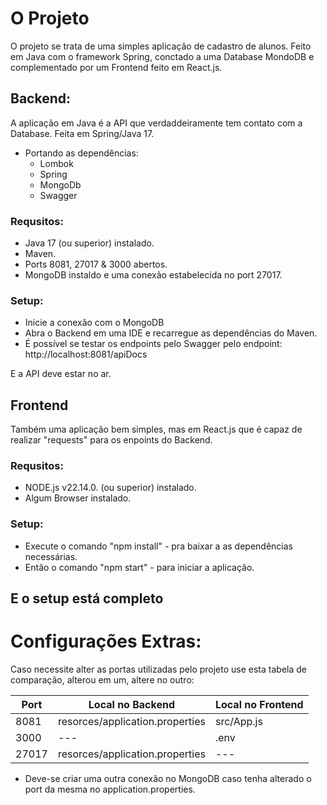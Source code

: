 # O Projeto

O projeto se trata de uma simples aplicação de cadastro de alunos.
Feito em Java com o framework Spring, conctado a uma Database MondoDB e complementado por um Frontend feito em React.js.


## Backend:
A aplicação em Java é a API que verdaddeiramente tem contato com a Database.
Feita em Spring/Java 17.
- Portando as dependências:
    - Lombok
    - Spring
    - MongoDb
    - Swagger

### Requsitos: 

- Java 17 (ou superior) instalado.
- Maven.
- Ports 8081, 27017 & 3000 abertos.
- MongoDB instaldo e uma conexão estabelecida no port 27017.

### Setup: 

- Inicie a conexão com o MongoDB
- Abra o Backend em uma IDE e recarregue as dependências do Maven.
- É possível se testar os endpoints pelo Swagger pelo endpoint: http://localhost:8081/apiDocs

E a API deve estar no ar.
##

## Frontend
Também uma aplicação bem simples, mas em React.js que é capaz de realizar "requests" para os enpoints do Backend.

### Requsitos: 

- NODE.js  v22.14.0. (ou superior) instalado.
- Algum Browser instalado.

### Setup: 

- Execute o comando "npm install" - pra baixar a as dependências necessárias.
- Então o comando "npm start" - para iniciar a aplicação.

E o setup está completo
-



# Configurações Extras:
Caso necessite alter as portas utilizadas pelo projeto use esta tabela de comparação, alterou em um, altere no outro:

| Port          |Local no Backend                 | Local no Frontend | 
|---------------|---------------------------------|-------------------|
| 8081          | resorces/application.properties | src/App.js        |
| 3000          | ---                             | .env              | 
| 27017         | resorces/application.properties | ---               |

- Deve-se criar uma outra conexão no MongoDB caso tenha alterado o port da mesma no application.properties.
